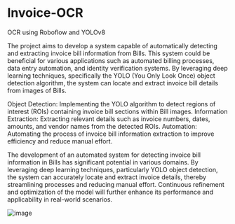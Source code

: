 # Invoice-OCR
OCR using Roboflow and YOLOv8

The project aims to develop a system capable of automatically detecting and extracting invoice bill information from Bills. This system could be beneficial for various applications such as automated billing processes, data entry automation, and identity verification systems. By leveraging deep learning techniques, specifically the YOLO (You Only Look Once) object detection algorithm, the system can locate and extract invoice bill details from images of Bills.

Object Detection: Implementing the YOLO algorithm to detect regions of interest (ROIs) containing invoice bill sections within Bill images. 
Information Extraction: Extracting relevant details such as invoice numbers, dates, amounts, and vendor names from the detected ROIs. 
Automation: Automating the process of invoice bill information extraction to improve efficiency and reduce manual effort.

The development of an automated system for detecting invoice bill information in Bills has significant potential in various domains. By leveraging deep learning techniques, particularly YOLO object detection, the system can accurately locate and extract invoice details, thereby streamlining processes and reducing manual effort. Continuous refinement and optimization of the model will further enhance its performance and applicability in real-world scenarios.


![image](https://github.com/Kratagya17/Invoice-OCR/assets/140902628/d39f31bf-087d-461f-ba22-6c663687237c)
